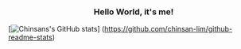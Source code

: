 <h3 align=center>Hello World, it's me!</h3>

<!--
**chinsan-lim/chinsan-lim** is a ✨ _special_ ✨ repository because its `README.md` (this file) appears on your GitHub profile.

Here are some ideas to get you started:

- 🔭 I’m currently working on ...
- 🌱 I’m currently learning ...
- 👯 I’m looking to collaborate on ...
- 🤔 I’m looking for help with ...
- 💬 Ask me about ...
- 📫 How to reach me: ...
- 😄 Pronouns: ...
- ⚡ Fun fact: ...
-->
<p align="center">

  [![Chinsans's GitHub stats](https://github-readme-stats.vercel.app/api?username=chinsan-lim)] (https://github.com/chinsan-lim/github-readme-stats)

 </p>


